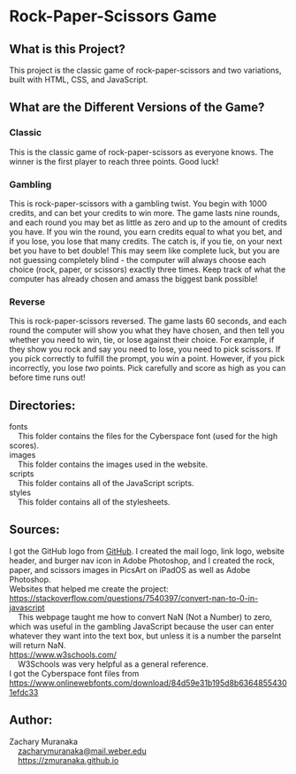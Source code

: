# Rock-Paper-Scissors Game

## What is this Project?

This project is the classic game of rock-paper-scissors and two variations, built with HTML, CSS, and JavaScript.

## What are the Different Versions of the Game?

### Classic

This is the classic game of rock-paper-scissors as everyone knows. The winner is the first player to reach three points. Good luck!

### Gambling

This is rock-paper-scissors with a gambling twist. You begin with 1000 credits, and can bet your credits to win more. The game lasts nine rounds, and each round you may bet as little as zero and up to the amount of credits you have. If you win the round, you earn credits equal to what you bet, and if you lose, you lose that many credits. The catch is, if you tie, on your next bet you have to bet double! This may seem like complete luck, but you are not guessing completely blind - the computer will always choose each choice (rock, paper, or scissors) exactly three times. Keep track of what the computer has already chosen and amass the biggest bank possible!

### Reverse

This is rock-paper-scissors reversed. The game lasts 60 seconds, and each round the computer will show you what they have chosen, and then tell you whether you need to win, tie, or lose against their choice. For example, if they show you rock and say you need to lose, you need to pick scissors. If you pick correctly to fulfill the prompt, you win a point. However, if you pick incorrectly, you lose *two* points. Pick carefully and score as high as you can before time runs out!

## Directories:

fonts  
&nbsp;&nbsp;&nbsp;&nbsp;This folder contains the files for the Cyberspace font (used for the high scores).  
images  
&nbsp;&nbsp;&nbsp;&nbsp;This folder contains the images used in the website.  
scripts  
&nbsp;&nbsp;&nbsp;&nbsp;This folder contains all of the JavaScript scripts.  
styles  
&nbsp;&nbsp;&nbsp;&nbsp;This folder contains all of the stylesheets.

## Sources:

I got the GitHub logo from [GitHub](https://github.com/logos). I created the mail logo, link logo, website header, and burger nav icon in Adobe Photoshop, and I created the rock, paper, and scissors images in PicsArt on iPadOS as well as Adobe Photoshop.  
Websites that helped me create the project:  
https://stackoverflow.com/questions/7540397/convert-nan-to-0-in-javascript  
&nbsp;&nbsp;&nbsp;&nbsp;This webpage taught me how to convert NaN (Not a Number) to zero, which was useful in the gambling JavaScript because the user can enter whatever they want into the text box, but unless it is a number the parseInt will return NaN.  
https://www.w3schools.com/  
&nbsp;&nbsp;&nbsp;&nbsp;W3Schools was very helpful as a general reference.  
I got the Cyberspace font files from https://www.onlinewebfonts.com/download/84d59e31b195d8b63648554301efdc33

## Author:

Zachary Muranaka  
&nbsp;&nbsp;&nbsp;&nbsp;zacharymuranaka@mail.weber.edu  
&nbsp;&nbsp;&nbsp;&nbsp;https://zmuranaka.github.io
